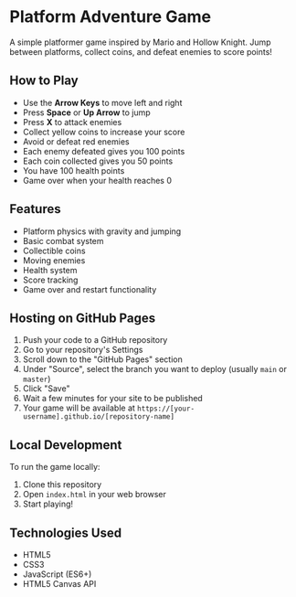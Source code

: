 # Platform Adventure Game

A simple platformer game inspired by Mario and Hollow Knight. Jump between platforms, collect coins, and defeat enemies to score points!

## How to Play

- Use the **Arrow Keys** to move left and right
- Press **Space** or **Up Arrow** to jump
- Press **X** to attack enemies
- Collect yellow coins to increase your score
- Avoid or defeat red enemies
- Each enemy defeated gives you 100 points
- Each coin collected gives you 50 points
- You have 100 health points
- Game over when your health reaches 0

## Features

- Platform physics with gravity and jumping
- Basic combat system
- Collectible coins
- Moving enemies
- Health system
- Score tracking
- Game over and restart functionality

## Hosting on GitHub Pages

1. Push your code to a GitHub repository
2. Go to your repository's Settings
3. Scroll down to the "GitHub Pages" section
4. Under "Source", select the branch you want to deploy (usually `main` or `master`)
5. Click "Save"
6. Wait a few minutes for your site to be published
7. Your game will be available at `https://[your-username].github.io/[repository-name]`

## Local Development

To run the game locally:

1. Clone this repository
2. Open `index.html` in your web browser
3. Start playing!

## Technologies Used

- HTML5
- CSS3
- JavaScript (ES6+)
- HTML5 Canvas API

